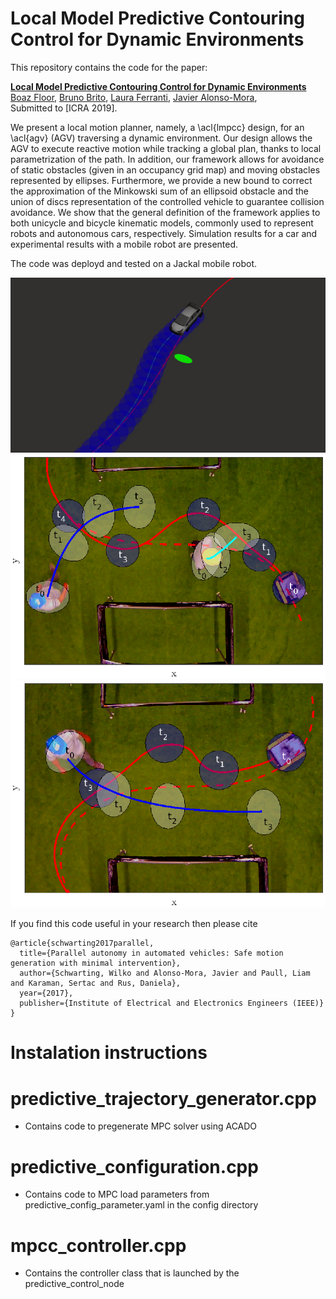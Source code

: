 # Local Model Predictive Contouring Control for Dynamic Environments

This repository contains the code for the paper:

**<a href="https://arxiv.org/abs/1803.10892">Local Model Predictive Contouring Control for Dynamic Environments</a>**
<br>
<a href="">Boaz Floor</a>,
<a href="https://www.tudelft.nl/staff/bruno.debrito//">Bruno Brito</a>,
<a href="http://www.tudelft.nl/staff/L.Ferranti/">Laura Ferranti</a>,
<a href="https://www.tudelft.nl/staff/j.alonsomora/">Javier Alonso-Mora</a>,
<br>
Submitted to [ICRA 2019].

We present a local motion planner, namely, a \acl{lmpcc} design, for an \acl{agv} (AGV) traversing a dynamic environment. Our design allows the AGV to execute reactive motion while tracking a global plan, thanks to local parametrization of the path. In addition, our framework allows for avoidance of static obstacles (given in an occupancy grid map) and moving obstacles represented by ellipses. Furthermore, we provide a new bound to correct the approximation of the Minkowski sum of an ellipsoid obstacle and the union of discs representation of the controlled vehicle to guarantee collision avoidance. We show that the general definition of the framework applies to both unicycle and bicycle kinematic models, commonly used to represent robots and autonomous cars, respectively. Simulation results for a car and experimental results with a mobile robot are presented.

The code was deployd and tested on a Jackal mobile robot.

<div align='center'>
<img src="images/car_scenario.png"></img>
<img src="images/scenario1.eps"></img>
<img src="images/scenario2.eps"></img>
</div>

If you find this code useful in your research then please cite
```
@article{schwarting2017parallel,
  title={Parallel autonomy in automated vehicles: Safe motion generation with minimal intervention},
  author={Schwarting, Wilko and Alonso-Mora, Javier and Paull, Liam and Karaman, Sertac and Rus, Daniela},
  year={2017},
  publisher={Institute of Electrical and Electronics Engineers (IEEE)}
}
```

# Instalation instructions

# predictive_trajectory_generator.cpp
- Contains code to pregenerate MPC solver using ACADO

# predictive_configuration.cpp
- Contains code to MPC load parameters from predictive_config_parameter.yaml in the config directory

# mpcc_controller.cpp
- Contains the controller class that is launched by the predictive_control_node